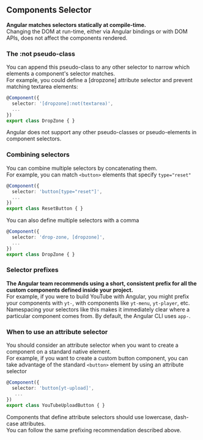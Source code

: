 ## Components Selector
**Angular matches selectors statically at compile-time.**  
Changing the DOM at run-time, either via Angular bindings or with DOM APIs, does not affect the components rendered.

### The :not pseudo-class
You can append this pseudo-class to any other selector to narrow which elements a component's selector matches.  
For example, you could define a [dropzone] attribute selector and prevent matching textarea elements:
```ts
@Component({
  selector: '[dropzone]:not(textarea)',
  ...
})
export class DropZone { }  
```

Angular does not support any other pseudo-classes or pseudo-elements in component selectors.

### Combining selectors
You can combine multiple selectors by concatenating them.  
For example, you can match `<button>` elements that specify `type="reset"`
```ts
@Component({
  selector: 'button[type="reset"]',
  ...
})
export class ResetButton { }
```

You can also define multiple selectors with a comma
```ts
@Component({
  selector: 'drop-zone, [dropzone]',
  ...
})
export class DropZone { }
```

### Selector prefixes
**The Angular team recommends using a short, consistent prefix for all the custom components defined inside your project.**  
For example, if you were to build YouTube with Angular, you might prefix your components with `yt-`, with components like `yt-menu`, `yt-player`, etc. 
Namespacing your selectors like this makes it immediately clear where a particular component comes from. 
By default, the Angular CLI uses `app-`.

### When to use an attribute selector
You should consider an attribute selector when you want to create a component on a standard native element.  
For example, if you want to create a custom button component, you can take advantage 
of the standard `<button>` element by using an attribute selector
```ts
@Component({
  selector: 'button[yt-upload]',
   ...
})
export class YouTubeUploadButton { }
```


Components that define attribute selectors should use lowercase, dash-case attributes.  
You can follow the same prefixing recommendation described above.

